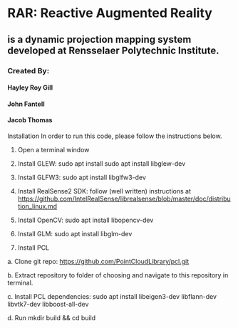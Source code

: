 # RAR: Reactive Augmented Reality
## is a dynamic projection mapping system developed at Rensselaer Polytechnic Institute.
### Created By:
#### Hayley Roy Gill
#### John Fantell
#### Jacob Thomas

Installation
In order to run this code, please follow the instructions below.

1. Open a terminal window

2. Install GLEW: sudo apt install sudo apt install libglew-dev

3. Install GLFW3: sudo apt install libglfw3-dev

4. Install RealSense2 SDK: follow (well written) instructions at https://github.com/IntelRealSense/librealsense/blob/master/doc/distribution_linux.md

5. Install OpenCV: sudo apt install libopencv-dev

6. Install GLM: sudo apt install libglm-dev

7. Install PCL

  a. Clone git repo: https://github.com/PointCloudLibrary/pcl.git

  b. Extract repository to folder of choosing and navigate to this repository in terminal.

  c. Install PCL dependencies: sudo apt install libeigen3-dev libflann-dev libvtk7-dev libboost-all-dev

  d. Run mkdir build && cd build
